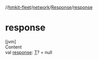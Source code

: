 //[hmkit-fleet](../../../index.md)/[network](../index.md)/[Response](index.md)/[response](response.md)



# response  
[jvm]  
Content  
val [response](response.md): [T](index.md)? = null  



